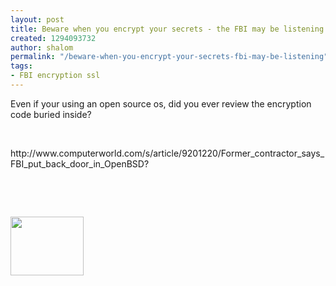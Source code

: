 ```yaml
---
layout: post
title: Beware when you encrypt your secrets - the FBI may be listening !
created: 1294093732
author: shalom
permalink: "/beware-when-you-encrypt-your-secrets-fbi-may-be-listening"
tags:
- FBI encryption ssl
---
```

<p>Even if your using an open source os, did you ever review the encryption code buried inside?</p>
<p>&nbsp;</p>
<p>http://www.computerworld.com/s/article/9201220/Former_contractor_says_FBI_put_back_door_in_OpenBSD?</p>
<p>&nbsp;</p>
<p>&nbsp;</p>
<p><img width="117" height="94" alt="" src="/files/fbi.jpeg" /></p>
